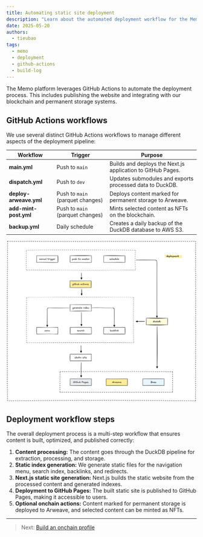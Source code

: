 ```yaml
---
title: Automating static site deployment
description: "Learn about the automated deployment workflow for the Memo platform, powered by GitHub Actions for seamless publishing and integration."
date: 2025-05-20
authors:
  - tieubao
tags:
  - memo
  - deployment
  - github-actions
  - build-log
---
```


The Memo platform leverages GitHub Actions to automate the deployment process. This includes publishing the website and integrating with our blockchain and permanent storage systems.

## GitHub Actions workflows

We use several distinct GitHub Actions workflows to manage different aspects of the deployment pipeline:

| Workflow | Trigger | Purpose |
| --------- | ------- | ------- |
| **main.yml**           | Push to `main`                   | Builds and deploys the Next.js application to GitHub Pages. |
| **dispatch.yml**       | Push to `dev`                    | Updates submodules and exports processed data to DuckDB.    |
| **deploy-arweave.yml** | Push to `main` (parquet changes) | Deploys content marked for permanent storage to Arweave.    |
| **add-mint-post.yml**  | Push to `main` (parquet changes) | Mints selected content as NFTs on the blockchain.           |
| **backup.yml**         | Daily schedule                 | Creates a daily backup of the DuckDB database to AWS S3.    |

![](assets/deployment.png)

## Deployment workflow steps

The overall deployment process is a multi-step workflow that ensures content is built, optimized, and published correctly:

1. **Content processing:** The content goes through the DuckDB pipeline for extraction, processing, and storage.
2. **Static index generation:** We generate static files for the navigation menu, search index, backlinks, and redirects.
3. **Next.js static site generation:** Next.js builds the static website from the processed content and generated indexes.
4. **Deployment to GitHub Pages:** The built static site is published to GitHub Pages, making it accessible to users.
5. **Optional onchain actions:** Content marked for permanent storage is deployed to Arweave, and selected content can be minted as NFTs.

---

> Next: [Build an onchain profile](onchain-profile.md)
